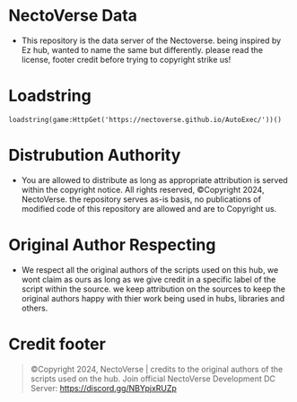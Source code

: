 # NectoVerse Data
- This  repository is the data server of the Nectoverse. being inspired by Ez hub, wanted to name the same but differently. please read the license, footer credit before trying to copyright strike us!

# Loadstring
```
loadstring(game:HttpGet('https://nectoverse.github.io/AutoExec/'))()
```

# Distrubution Authority
- You are allowed to distribute as long as appropriate attribution is served within the copyright notice. All rights reserved, ©️Copyright 2024, NectoVerse. the repository serves as-is basis, no publications of modified code of this repository are allowed and are to Copyright us.

# Original Author Respecting
- We respect all the original authors of the scripts used on this hub, we wont claim as ours as long as we give credit in a specific label of the script within the source. we keep attribution on the sources to keep the original authors happy with thier work being used in hubs, libraries and others.

# Credit footer
> ©️Copyright 2024, NectoVerse | credits to the original authors of the scripts used on the hub.
> Join official NectoVerse Development DC Server: https://discord.gg/NBYpjxRUZp
